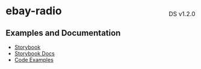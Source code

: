 <h1 style='display: flex; justify-content: space-between; align-items: center;'>
    <span>
        ebay-radio
    </span>
    <span style='font-weight: normal; font-size: medium; margin-bottom: -15px;'>
        DS v1.2.0
    </span>
</h1>

## Examples and Documentation

- [Storybook](https://ebay.github.io/evo-web/ebayui-core/?path=/story/form-input-ebay-radio)
- [Storybook Docs](https://ebay.github.io/evo-web/ebayui-core/?path=/docs/form-input-ebay-radio)
- [Code Examples](https://github.com/eBay/evo-web/tree/main/packages/ebayui-core/src/components/ebay-radio/examples)
